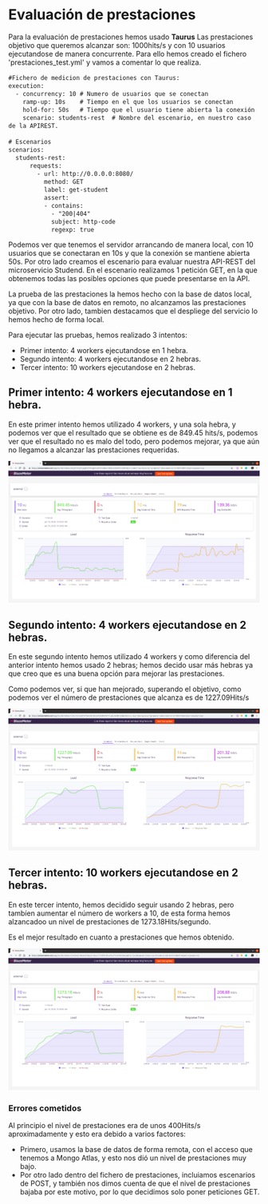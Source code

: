 # Evaluación de prestaciones

Para la evaluación de prestaciones hemos usado **Taurus**
Las prestaciones objetivo que queremos alcanzar son: 1000hits/s y con 10 usuarios ejecutandose de manera concurrente.
Para ello hemos creado el fichero 'prestaciones_test.yml' y vamos a comentar lo que realiza.

```
#Fichero de medicion de prestaciones con Taurus:
execution:
  - concurrency: 10 # Numero de usuarios que se conectan
    ramp-up: 10s    # Tiempo en el que los usuarios se conectan
    hold-for: 50s   # Tiempo que el usuario tiene abierta la conexión
    scenario: students-rest  # Nombre del escenario, en nuestro caso de la APIREST.

# Escenarios
scenarios:
  students-rest:
      requests:
        - url: http://0.0.0.0:8080/
          method: GET
          label: get-student
          assert:
          - contains:
            - "200|404"
            subject: http-code
            regexp: true
```

Podemos ver que tenemos el servidor arrancando de manera local, con 10 usuarios que se conectaran en 10s y que la conexión se mantiene abierta 50s.
Por otro lado creamos el escenario para evaluar nuestra API-REST del microservicio Studend.
En el escenario realizamos 1 petición GET, en la que obtenemos todas las posibles opciones que puede presentarse en la API.

La prueba de las prestaciones la hemos hecho con la base de datos local, ya que con la base de datos en remoto, no alcanzamos las prestaciones objetivo.
Por otro lado, tambien destacamos que el despliege del servicio lo hemos hecho de forma local.

Para ejecutar las pruebas, hemos realizado 3 intentos:

- Primer intento: 4 workers ejecutandose en 1 hebra.
- Segundo intento: 4 workers ejecutandose en 2 hebras.
- Tercer intento: 10 workers ejecutandose en 2 hebras.


## Primer intento: 4 workers ejecutandose en 1 hebra.

En este primer intento hemos utilizado 4 workers, y una sola hebra, y podemos ver que el resultado que se obtiene es de 849.45 hits/s, podemos ver que el resultado no es malo del todo, pero podemos mejorar, ya que aún no llegamos a alcanzar las prestaciones requeridas.

![Primer intento](https://github.com/natalia2911/Proyecto-CloudComputing/blob/master/img/4w-1h.png)


## Segundo intento: 4 workers ejecutandose en 2 hebras.

En este segundo intento hemos utilizado 4 workers y como diferencia del anterior intento hemos usado 2 hebras; hemos decido usar más hebras ya que creo que es una buena opción para mejorar las prestaciones.

Como podemos ver, si que han mejorado, superando el objetivo, como podemos ver el número de prestaciones que alcanza es de 1227.09Hits/s

![Segundo intento](https://github.com/natalia2911/Proyecto-CloudComputing/blob/master/img/4w-2h.png)


## Tercer intento: 10 workers ejecutandose en 2 hebras.

En este tercer intento, hemos decidido seguir usando 2 hebras, pero tambíen aumentar el número de workers a 10, de esta forma hemos alzancadoo un nivel de prestaciones de 1273.18Hits/segundo.

Es el mejor resultado en cuanto a prestaciones que hemos obtenido.

![Tercer intento](https://github.com/natalia2911/Proyecto-CloudComputing/blob/master/img/10w-2h.png)

### Errores cometidos

Al principio el nivel de prestaciones era de unos 400Hits/s aproximadamente y esto era debido a varios factores:
* Primero, usamos la base de datos de forma remota, con el acceso que tenemos a Mongo Atlas, y esto nos dió un nivel de prestaciones muy bajo.
* Por otro lado dentro del fichero de prestaciones, incluiamos escenarios de POST, y también nos dimos cuenta de que el nivel de prestaciones bajaba por este motivo, por lo que decidimos solo poner peticiones GET.
